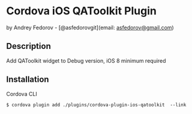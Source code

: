 # Cordova iOS QAToolkit Plugin
by Andrey Fedorov - [@asfedorovgit](email: asfedorov@gmail.com)


## Description

Add QAToolkit widget to Debug version, iOS 8 minimum required

## Installation

Cordova CLI
```
$ cordova plugin add ./plugins/cordova-plugin-ios-qatoolkit  --link
```
